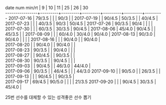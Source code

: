date num min/rt |    9    |    10   |    11   |    25   |    26   |    30   
----------------+---------+---------+---------+---------+---------+---------
2017-07-16      |  79/3.5 |         |         |  90/3   |         |
2017-07-19      |         |  90/4.5 |  50/3.5 |         |  40/4.5 |
2017-07-23      |         |         |  40/3.5 |  90/3   |  50/4.5 |
2017-07-26      |  90/3.5 |  90/4   |         |         |         |
2017-07-30      |         |         |  60/3.5 |  30/3.5 |  90/4.5 |
2017-08-06      |  45/4.0 |  90/4.5 |         |  45/3.5 |         |
2017-08-09      |         |         |  60/4.0 |  30/4.0 |  90/4.0 |
2017-08-13      |  90/3.0 |  90/4.0 |         |         |         |
2017-08-16      |         |         |  90/4.0 |         |  90/4.0 |        
2017-08-20      |         |  90/4.0 |         |  90/4.0 |         |        
2017-08-23      |  90/3.5 |         |  90/4.0 |         |         |        
2017-08-27      |         |  90/4.5 |         |  90/3.5 |         |        
2017-08-30      |  90/3.5 |         |  90/4.5 |         |         |        
2017-09-03      |         |  90/4.5 |         |  46/3.0 |  44/4.0 |        
2017-09-06      |  90/3.5 |         |  46/4.5 |         |         |  44/3.0
2017-09-10      |         |  90/5.0 |         |  26/3.5 |         |        
2017-09-13      |         |         |  90/4.5 |         |  90/3.5 |        
2017-09-17      |  69/4.5 |  90/5.0 |         |         |         |  21/3.5
2017-09-20      |         |         |  90/4.5 |  30/3.5 |  45/4.0 |        

25번 선수를 대체할 수 있는 성격좋은 선수 뽑기

